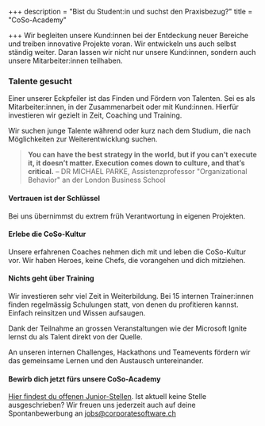 +++
description = "Bist du Student:in und suchst den Praxisbezug?"
title = "CoSo-Academy"

+++
Wir begleiten unsere Kund:innen bei der Entdeckung neuer Bereiche und treiben innovative Projekte voran. Wir entwickeln uns auch selbst ständig weiter. Daran lassen wir nicht nur unsere Kund:innen, sondern auch unsere Mitarbeiter:innen teilhaben.

### Talente gesucht

Einer unserer Eckpfeiler ist das Finden und Fördern von Talenten. Sei es als Mitarbeiter:innen, in der Zusammenarbeit oder mit Kund:innen. Hierfür investieren wir gezielt in Zeit, Coaching und Training.

Wir suchen junge Talente während oder kurz nach dem Studium, die nach Möglichkeiten zur Weiterentwicklung suchen. 

> **You can have the best strategy in the world, but if you can’t execute it, it doesn’t matter. Execution comes down to culture, and that’s critical.​** – DR MICHAEL PARKE​, Assistenzprofessor "Organizational Behavior" an der London Business School​

#### Vertrauen ist der Schlüssel

Bei uns übernimmst du extrem früh Verantwortung in eigenen Projekten.

#### Erlebe die CoSo-Kultur 

Unsere erfahrenen Coaches nehmen dich mit und leben die CoSo-Kultur vor. Wir haben Heroes, keine Chefs, die vorangehen und dich mitziehen.

#### Nichts geht über Training

Wir investieren sehr viel Zeit in Weiterbildung. Bei 15 internen Trainer:innen finden regelmässig Schulungen statt, von denen du profitieren kannst. Einfach reinsitzen und Wissen aufsaugen.

Dank der Teilnahme an grossen Veranstaltungen wie der Microsoft Ignite lernst du als Talent direkt von der Quelle.

An unseren internen Challenges, Hackathons und Teamevents fördern wir das gemeinsame Lernen und den Austausch untereinander.

#### Bewirb dich jetzt fürs unsere CoSo-Academy

[Hier findest du offenen Junior-Stellen](/jobs "offene Stellen"). Ist aktuell keine Stelle ausgeschrieben? Wir freuen uns jederzeit auch auf deine Spontanbewerbung an [jobs@corporatesoftware.ch](mailto:jobs@corporatesoftware.ch "Spontanbewerbung")